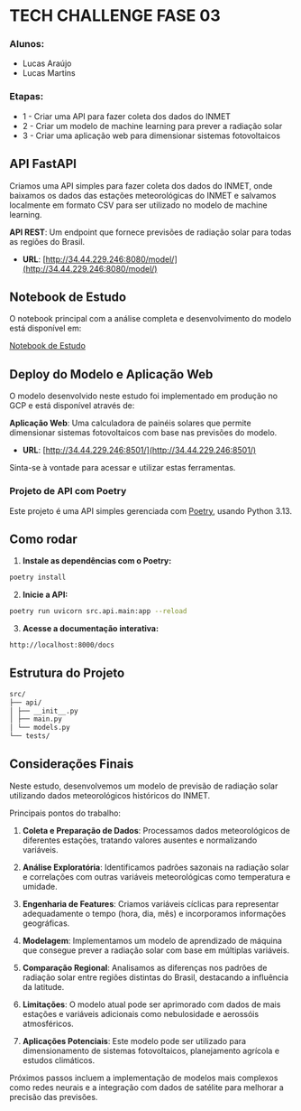# TECH CHALLENGE FASE 03

### Alunos:

- Lucas Araújo
- Lucas Martins

### Etapas:

- 1 - Criar uma API para fazer coleta dos dados do INMET
- 2 - Criar um modelo de machine learning para prever a radiação solar
- 3 - Criar uma aplicação web para dimensionar sistemas fotovoltaicos

## API FastAPI

Criamos uma API simples para fazer coleta dos dados do INMET, onde baixamos os dados das estações meteorológicas do INMET e salvamos localmente em formato CSV para ser utilizado no modelo de machine learning.

**API REST**: Um endpoint que fornece previsões de radiação solar para todas as regiões do Brasil.
   - **URL**: [http://34.44.229.246:8080/model/](http://34.44.229.246:8080/model/)

## Notebook de Estudo

O notebook principal com a análise completa e desenvolvimento do modelo está disponível em:

[Notebook de Estudo](estudo/main.ipynb)


## Deploy do Modelo e Aplicação Web

O modelo desenvolvido neste estudo foi implementado em produção no GCP e está disponível através de:

**Aplicação Web**: Uma calculadora de painéis solares que permite dimensionar sistemas fotovoltaicos com base nas previsões do modelo.
   - **URL**: [http://34.44.229.246:8501/](http://34.44.229.246:8501/)

Sinta-se à vontade para acessar e utilizar estas ferramentas.


### Projeto de API com Poetry

Este projeto é uma API simples gerenciada com [Poetry](https://python-poetry.org/), usando Python 3.13.

## Como rodar

1. **Instale as dependências com o Poetry:**

```bash
poetry install
```

2. **Inicie a API:**

```bash
poetry run uvicorn src.api.main:app --reload    
```

3. **Acesse a documentação interativa:**

```bash
http://localhost:8000/docs
```

## Estrutura do Projeto

```bash
src/
├── api/
│ ├── __init__.py
│ ├── main.py
│ └── models.py
└── tests/
```


## Considerações Finais

Neste estudo, desenvolvemos um modelo de previsão de radiação solar utilizando dados meteorológicos históricos do INMET.

Principais pontos do trabalho:

1. **Coleta e Preparação de Dados**: Processamos dados meteorológicos de diferentes estações, tratando valores ausentes e normalizando variáveis.

2. **Análise Exploratória**: Identificamos padrões sazonais na radiação solar e correlações com outras variáveis meteorológicas como temperatura e umidade.

3. **Engenharia de Features**: Criamos variáveis cíclicas para representar adequadamente o tempo (hora, dia, mês) e incorporamos informações geográficas.

4. **Modelagem**: Implementamos um modelo de aprendizado de máquina que consegue prever a radiação solar com base em múltiplas variáveis.

5. **Comparação Regional**: Analisamos as diferenças nos padrões de radiação solar entre regiões distintas do Brasil, destacando a influência da latitude.

6. **Limitações**: O modelo atual pode ser aprimorado com dados de mais estações e variáveis adicionais como nebulosidade e aerossóis atmosféricos.

7. **Aplicações Potenciais**: Este modelo pode ser utilizado para dimensionamento de sistemas fotovoltaicos, planejamento agrícola e estudos climáticos.

Próximos passos incluem a implementação de modelos mais complexos como redes neurais e a integração com dados de satélite para melhorar a precisão das previsões.